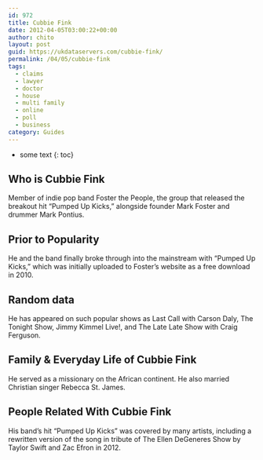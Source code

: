 ```yaml
---
id: 972
title: Cubbie Fink
date: 2012-04-05T03:00:22+00:00
author: chito
layout: post
guid: https://ukdataservers.com/cubbie-fink/
permalink: /04/05/cubbie-fink
tags:
  - claims
  - lawyer
  - doctor
  - house
  - multi family
  - online
  - poll
  - business
category: Guides
---
```


* some text
{: toc}


## Who is  Cubbie Fink
                  
                  
                  
Member of indie pop band Foster the People, the group that released the breakout hit &#8220;Pumped Up Kicks,&#8221; alongside founder Mark Foster and drummer Mark Pontius.
                  
                
                
                
## Prior to Popularity 
                  
                  
                  
He and the band finally broke through into the mainstream with &#8220;Pumped Up Kicks,&#8221; which was initially uploaded to Foster&#8217;s website as a free download in 2010.
                  
                
                
                
## Random data 
                  
                  
                  
He has appeared on such popular shows as Last Call with Carson Daly, The Tonight Show, Jimmy Kimmel Live!, and The Late Late Show with Craig Ferguson.
                  
                
                
                
## Family & Everyday Life of Cubbie Fink
                  
                  
                  
He served as a missionary on the African continent. He also married Christian singer Rebecca St. James.
                  
                
                
                
## People Related With  Cubbie Fink
                  
                  
                  
His band&#8217;s hit &#8220;Pumped Up Kicks&#8221; was covered by many artists, including a rewritten version of the song in tribute of The Ellen DeGeneres Show by Taylor Swift and Zac Efron in 2012.
                  
                
              
            
          
          
          
    
    
  

